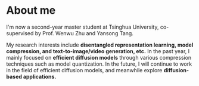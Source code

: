 # About me
I'm now a second-year master student at Tsinghua University, co-supervised by Prof. Wenwu Zhu and Yansong Tang. 


My research interests include **disentangled representation learning, model compression, and text-to-image/video generation, etc.** In the past year, I mainly focused on **efficient diffusion models** through various compression techniques such as model quantization. In the future, I will continue to work in the field of efficient diffusion models, and meanwhile explore **diffusion-based applications.**
